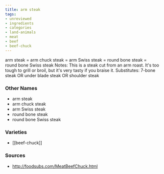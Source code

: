 ```yaml
---
title: arm steak
tags:
- unreviewed
- ingredients
- categories
- land-animals
- meat
- beef
- beef-chuck
---
```

arm steak = arm chuck steak = arm Swiss steak = round bone steak = round bone Swiss steak Notes: This is a steak cut from an arm roast. It's too tough to grill or broil, but it's very tasty if you braise it. Substitutes: 7-bone steak OR under blade steak OR shoulder steak

### Other Names

* arm steak
* arm chuck steak
* arm Swiss steak
* round bone steak
* round bone Swiss steak

### Varieties

* [[beef-chuck]]

### Sources
* http://foodsubs.com/MeatBeefChuck.html
